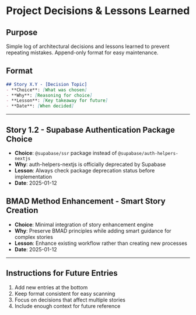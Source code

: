 # Project Decisions & Lessons Learned

## Purpose
Simple log of architectural decisions and lessons learned to prevent repeating mistakes. Append-only format for easy maintenance.

## Format
```markdown
## Story X.Y - [Decision Topic]
- **Choice**: [What was chosen]
- **Why**: [Reasoning for choice]  
- **Lesson**: [Key takeaway for future]
- **Date**: [When decided]
```

---

## Story 1.2 - Supabase Authentication Package Choice
- **Choice**: `@supabase/ssr` package instead of `@supabase/auth-helpers-nextjs`
- **Why**: auth-helpers-nextjs is officially deprecated by Supabase
- **Lesson**: Always check package deprecation status before implementation
- **Date**: 2025-01-12

## BMAD Method Enhancement - Smart Story Creation
- **Choice**: Minimal integration of story enhancement engine
- **Why**: Preserve BMAD principles while adding smart guidance for complex stories
- **Lesson**: Enhance existing workflow rather than creating new processes
- **Date**: 2025-01-12

---

## Instructions for Future Entries
1. Add new entries at the bottom
2. Keep format consistent for easy scanning
3. Focus on decisions that affect multiple stories
4. Include enough context for future reference